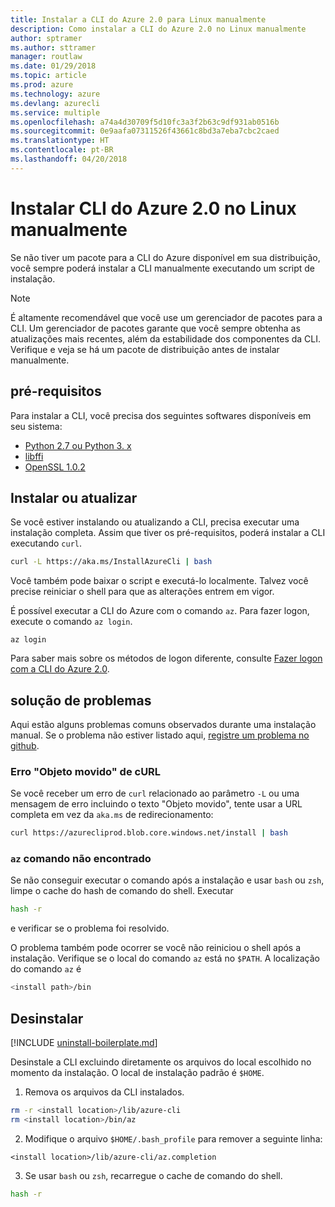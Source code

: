 ```yaml
---
title: Instalar a CLI do Azure 2.0 para Linux manualmente
description: Como instalar a CLI do Azure 2.0 no Linux manualmente
author: sptramer
ms.author: sttramer
manager: routlaw
ms.date: 01/29/2018
ms.topic: article
ms.prod: azure
ms.technology: azure
ms.devlang: azurecli
ms.service: multiple
ms.openlocfilehash: a74a4d30709f5d10fc3a3f2b63c9df931ab0516b
ms.sourcegitcommit: 0e9aafa07311526f43661c8bd3a7eba7cbc2caed
ms.translationtype: HT
ms.contentlocale: pt-BR
ms.lasthandoff: 04/20/2018
---
```

# <a name="install-azure-cli-20-on-linux-manually"></a>Instalar CLI do Azure 2.0 no Linux manualmente

Se não tiver um pacote para a CLI do Azure disponível em sua distribuição, você sempre poderá instalar a CLI manualmente executando um script de instalação.

> [!NOTE]
> É altamente recomendável que você use um gerenciador de pacotes para a CLI. Um gerenciador de pacotes garante que você sempre obtenha as atualizações mais recentes, além da estabilidade dos componentes da CLI. Verifique e veja se há um pacote de distribuição antes de instalar manualmente.

## <a name="prerequisites"></a>pré-requisitos

Para instalar a CLI, você precisa dos seguintes softwares disponíveis em seu sistema:

* [Python 2.7 ou Python 3. x](https://www.python.org/downloads/)
* [libffi](https://sourceware.org/libffi/)
* [OpenSSL 1.0.2](https://www.openssl.org/source/)

## <a name="install-or-update"></a>Instalar ou atualizar

Se você estiver instalando ou atualizando a CLI, precisa executar uma instalação completa. Assim que tiver os pré-requisitos, poderá instalar a CLI executando `curl`.

```bash
curl -L https://aka.ms/InstallAzureCli | bash
```

Você também pode baixar o script e executá-lo localmente. Talvez você precise reiniciar o shell para que as alterações entrem em vigor. 

É possível executar a CLI do Azure com o comando `az`. Para fazer logon, execute o comando `az login`.

```azurecli
az login
```

Para saber mais sobre os métodos de logon diferente, consulte [Fazer logon com a CLI do Azure 2.0](authenticate-azure-cli.md).

## <a name="troubleshooting"></a>solução de problemas

Aqui estão alguns problemas comuns observados durante uma instalação manual. Se o problema não estiver listado aqui, [registre um problema no github](https://github.com/Azure/azure-cli/issues).
### <a name="curl-object-moved-error"></a>Erro "Objeto movido" de cURL

Se você receber um erro de `curl` relacionado ao parâmetro `-L` ou uma mensagem de erro incluindo o texto "Objeto movido", tente usar a URL completa em vez da `aka.ms` de redirecionamento:

```bash
curl https://azurecliprod.blob.core.windows.net/install | bash
```

### <a name="az-command-not-found"></a>`az` comando não encontrado

Se não conseguir executar o comando após a instalação e usar `bash` ou `zsh`, limpe o cache do hash de comando do shell. Executar

```bash
hash -r
```

e verificar se o problema foi resolvido.

O problema também pode ocorrer se você não reiniciou o shell após a instalação. Verifique se o local do comando `az` está no `$PATH`. A localização do comando `az` é

```bash
<install path>/bin
```

## <a name="uninstall"></a>Desinstalar

[!INCLUDE [uninstall-boilerplate.md](includes/uninstall-boilerplate.md)]

Desinstale a CLI excluindo diretamente os arquivos do local escolhido no momento da instalação. O local de instalação padrão é `$HOME`.

1. Remova os arquivos da CLI instalados.

  ```bash
  rm -r <install location>/lib/azure-cli
  rm <install location>/bin/az
  ```
2. Modifique o arquivo `$HOME/.bash_profile` para remover a seguinte linha:

  ```
  <install location>/lib/azure-cli/az.completion
  ```

3. Se usar `bash` ou `zsh`, recarregue o cache de comando do shell.

  ```bash
  hash -r
  ```
